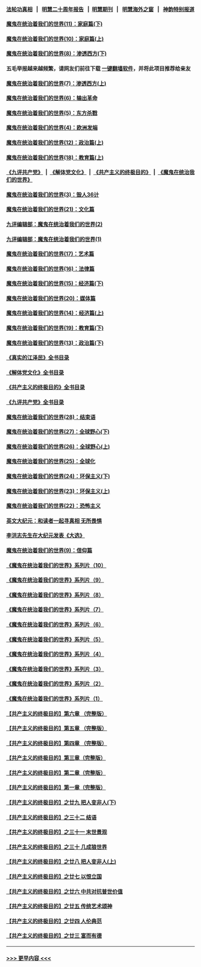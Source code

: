#### [法轮功真相](https://github.com/gfw-breaker/truth/blob/master/README.md?t=0) &nbsp;&nbsp;|&nbsp;&nbsp; [明慧二十周年报告](https://github.com/gfw-breaker/mh-reports/blob/master/README.md?t=0) &nbsp;&nbsp;|&nbsp;&nbsp;[明慧期刊](https://github.com/gfw-breaker/mh-qikan) &nbsp;&nbsp;|&nbsp;&nbsp; [明慧海外之窗](https://github.com/gfw-breaker/mh-news/blob/master/README.md?t=0) &nbsp;&nbsp;|&nbsp;&nbsp; [神韵特别报道](https://github.com/gfw-breaker/mh-news/blob/master/shenyun.md?t=0)
#### [魔鬼在统治着我们的世界(11)：家庭篇(下)](../pages/nsc422/n10440961.md?t=12081101) 
#### [魔鬼在统治着我们的世界(10)：家庭篇(上)](../pages/nsc422/n10435448.md?t=12081101) 
#### [魔鬼在统治着我们的世界(8)：渗透西方(下)](../pages/nsc422/n10429603.md?t=12081101) 
#### 五毛举报越来越频繁，请网友们前往下载 [一键翻墙软件](https://github.com/gfw-breaker/ssr-accounts)，并将此项目推荐给亲友
#### [魔鬼在统治着我们的世界(7)：渗透西方(上)](../pages/nsc422/n10426013.md?t=12081101) 
#### [魔鬼在统治着我们的世界(6)：输出革命](../pages/nsc422/n10421536.md?t=12081101) 
#### [魔鬼在统治着我们的世界(5)：东方杀戮](../pages/nsc422/n10417707.md?t=12081101) 
#### [魔鬼在统治着我们的世界(4)：欧洲发端](../pages/nsc422/n10414890.md?t=12081101) 
#### [魔鬼在统治着我们的世界(12)：政治篇(上)](../pages/nsc422/n10444576.md?t=12081101) 
#### [魔鬼在统治着我们的世界(18)：教育篇(上)](../pages/nsc422/n10526970.md?t=12081101) 
#### [《九评共产党》](https://github.com/begood0513/9ping.md/blob/master/README.md) &nbsp;|&nbsp; [《解体党文化》](../../../../jtdwh.md/blob/master/README.md)  &nbsp;|&nbsp; [《共产主义的终极目的》](../../../../gczydzjmd.md/blob/master/README.md) &nbsp;|&nbsp; [《魔鬼在统治我们的世界》](../../../../mgztzwmdsj.md/blob/master/README.md) 
#### [魔鬼在统治着我们的世界(3)：毁人36计](../pages/nsc422/n10411583.md?t=12081101) 
#### [魔鬼在统治着我们的世界(21)：文化篇](../pages/nsc422/n10597706.md?t=12081101) 
#### [九评编辑部：魔鬼在统治着我们的世界(2)](../pages/nsc422/n10410036.md?t=12081101) 
#### [九评编辑部：魔鬼在统治着我们的世界(1)](../pages/nsc422/n10406825.md?t=12081101) 
#### [魔鬼在统治着我们的世界(17)：艺术篇](../pages/nsc422/n10499093.md?t=12081101) 
#### [魔鬼在统治着我们的世界(16)：法律篇](../pages/nsc422/n10485969.md?t=12081101) 
#### [魔鬼在统治着我们的世界(15)：经济篇(下)](../pages/nsc422/n10469975.md?t=12081101) 
#### [魔鬼在统治着我们的世界(20)：媒体篇](../pages/nsc422/n10586579.md?t=12081101) 
#### [魔鬼在统治着我们的世界(14)：经济篇(上)](../pages/nsc422/n10457370.md?t=12081101) 
#### [魔鬼在统治着我们的世界(19)：教育篇(下)](../pages/nsc422/n10564808.md?t=12081101) 
#### [魔鬼在统治着我们的世界(13)：政治篇(下)](../pages/nsc422/n10448270.md?t=12081101) 
#### [《真实的江泽民》全书目录](../pages/nsc422/n13721399.md?t=12081101) 
#### [《解体党文化》全书目录](../pages/nsc422/n13721157.md?t=12081101) 
#### [《共产主义的终极目的》全书目录](../pages/nsc422/n13721048.md?t=12081101) 
#### [《九评共产党》全书目录](../pages/nsc422/n13708085.md?t=12081101) 
#### [魔鬼在统治着我们的世界(28)：结束语](../pages/nsc422/n10936246.md?t=12081101) 
#### [魔鬼在统治着我们的世界(27)：全球野心(下)](../pages/nsc422/n10928319.md?t=12081101) 
#### [魔鬼在统治着我们的世界(26)：全球野心(上)](../pages/nsc422/n10900318.md?t=12081101) 
#### [魔鬼在统治着我们的世界(25)：全球化](../pages/nsc422/n10788205.md?t=12081101) 
#### [魔鬼在统治着我们的世界(24)：环保主义(下)](../pages/nsc422/n10695307.md?t=12081101) 
#### [魔鬼在统治着我们的世界(23)：环保主义(上)](../pages/nsc422/n10688613.md?t=12081101) 
#### [魔鬼在统治着我们的世界(22)：恐怖主义](../pages/nsc422/n10614727.md?t=12081101) 
#### [英文大纪元：和读者一起寻真相 无所畏惧](../pages/nsc422/n12542027.md?t=12081101) 
#### [李洪志先生在大纪元发表《大选》](../pages/nsc422/n12534746.md?t=12081101) 
#### [魔鬼在统治着我们的世界(9)：信仰篇](../pages/nsc422/n10432159.md?t=12081101) 
#### [《魔鬼在统治着我们的世界》系列片（10）](../pages/nsc422/n12292670.md?t=12081101) 
#### [《魔鬼在统治着我们的世界》系列片（9）](../pages/nsc422/n12290859.md?t=12081101) 
#### [《魔鬼在统治着我们的世界》系列片（8）](../pages/nsc422/n12287445.md?t=12081101) 
#### [《魔鬼在统治着我们的世界》系列片（7）](../pages/nsc422/n12283425.md?t=12081101) 
#### [《魔鬼在统治着我们的世界》系列片（6）](../pages/nsc422/n12282314.md?t=12081101) 
#### [《魔鬼在统治着我们的世界》系列片（5）](../pages/nsc422/n12281419.md?t=12081101) 
#### [《魔鬼在统治着我们的世界》系列片（4）](../pages/nsc422/n12274024.md?t=12081101) 
#### [《魔鬼在统治着我们的世界》系列片（3）](../pages/nsc422/n12271322.md?t=12081101) 
#### [《魔鬼在统治着我们的世界》系列片（2）](../pages/nsc422/n12269049.md?t=12081101) 
#### [《魔鬼在统治着我们的世界》系列片（1）](../pages/nsc422/n12267575.md?t=12081101) 
#### [【共产主义的终极目的】第六章 （完整版）](../pages/nsc422/n11428913.md?t=12081101) 
#### [【共产主义的终极目的】第五章 （完整版）](../pages/nsc422/n11428912.md?t=12081101) 
#### [【共产主义的终极目的】第四章 （完整版）](../pages/nsc422/n11428907.md?t=12081101) 
#### [【共产主义的终极目的】第三章（完整版）](../pages/nsc422/n11428848.md?t=12081101) 
#### [【共产主义的终极目的】第二章（完整版）](../pages/nsc422/n11428831.md?t=12081101) 
#### [【共产主义的终极目的】第一章（完整版）](../pages/nsc422/n11417651.md?t=12081101) 
#### [【共产主义的终极目的】之廿九 把人变非人(下)](../pages/nsc422/n11344140.md?t=12081101) 
#### [【共产主义的终极目的】之三十二 结语](../pages/nsc422/n11360535.md?t=12081101) 
#### [【共产主义的终极目的】之三十一 末世景观](../pages/nsc422/n11351129.md?t=12081101) 
#### [【共产主义的终极目的】之三十 几成狼世界](../pages/nsc422/n11348280.md?t=12081101) 
#### [【共产主义的终极目的】之廿八 把人变非人(上)](../pages/nsc422/n11340492.md?t=12081101) 
#### [【共产主义的终极目的】之廿七 以恨立国](../pages/nsc422/n11336944.md?t=12081101) 
#### [【共产主义的终极目的】之廿六 中共对抗普世价值](../pages/nsc422/n11324785.md?t=12081101) 
#### [【共产主义的终极目的】之廿五 传统艺术颂神](../pages/nsc422/n11296396.md?t=12081101) 
#### [【共产主义的终极目的】之廿四 人伦典范](../pages/nsc422/n11296397.md?t=12081101) 
#### [【共产主义的终极目的】之廿三 富而有德](../pages/nsc422/n11283598.md?t=12081101) 

----
#### [ >>> 更早内容 <<< ](../indexes/nsc422-earlier.md)
